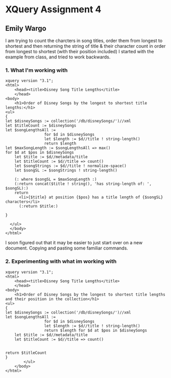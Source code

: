 # XQuery Assignment 4
## Emily Wargo 
I am trying to count the charcters in song titles, order them from longest to shortest and then returning the string of title & their character count in order from longest to shortest (with their position included)
I started with the example from class, and tried to work backwards. 
### 1. What I'm working with 
```
xquery version "3.1";
<html>
    <head><title>Disney Song Title Lengths</title>
    </head>
<body>
    <h1>Order of Disney Songs by the longest to shortest title lengths:</h1>
<ul>
{
let $disneySongs := collection('/db/disneySongs/')//xml
let $titleCount := $disneySongs
let $songLengthsAll :=
                 for $d in $disneySongs
                 let $length := $d//title ! string-length()
                 return $length
let $maxSongLength := $songLengthsAll => max()
for $d at $pos in $disneySongs
    let $title := $d//metadata/title
    let $titleCount := $d//title => count()
    let $songStrings := $d//title ! normalize-space() 
    let $songSL := $songStrings ! string-length()
        
    (: where $songSL = $maxSongLength :)
    (:return concat($title ! string(), 'has string-length of: ', $songSL):)
    return 
      <li>{$title} at position {$pos} has a title length of {$songSL} characters</li>
      (:return $title:)

}
 
  </ul>
  </body>
</html>
```
I soon figured out that it may be easier to just start over on a new document. Copying and pasting some familiar commands. 
### 2. Experimenting with what im working with 
```
xquery version "3.1";
<html>
    <head><title>Disney Song Title Lengths</title>
    </head>
<body>
    <h1>Order of Disney Songs by the longest to shortest title lengths and their position in the collection</h1>
<ul>
{
let $disneySongs := collection('/db/disneySongs/')//xml
let $songLengthsAll :=
                 for $d in $disneySongs
                 let $length := $d//title ! string-length()
                 return $length for $d at $pos in $disneySongs
    let $title := $d//metadata/title
    let $titleCount := $d//title => count()
     
   
return $titleCount
}
        </ul>
    </body>
</html>
```